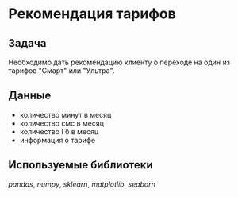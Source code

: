 # Рекомендация тарифов

## Задача

Необходимо дать рекомендацию клиенту о переходе на один из тарифов "Смарт" или "Ультра".


## Данные
- количество минут в месяц
- количество смс в месяц
- количество Гб в месяц
- информация о тарифе

## Используемые библиотеки
*pandas*, *numpy*, *sklearn*, *matplotlib*, *seaborn*